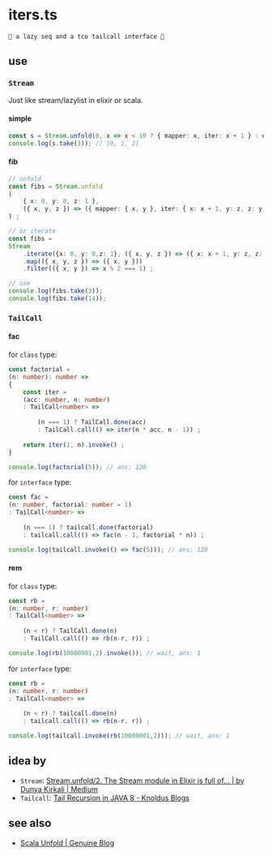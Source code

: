 # iters.ts

~~~
🐚 a lazy seq and a tco tailcall interface 🦑
~~~

## use

### `Stream`

Just like stream/lazylist in elixir or scala.

#### simple

~~~ ts
const s = Stream.unfold(0, x => x < 10 ? { mapper: x, iter: x + 1 } : undefined ) ;
console.log(s.take(3)); // [0, 1, 2]
~~~

#### fib

~~~ ts
// unfold
const fibs = Stream.unfold
(
    { x: 0, y: 0, z: 1 },
    ({ x, y, z }) => ({ mapper: { x, y }, iter: { x: x + 1, y: z, z: y + z } })
) ;

// or iterate
const fibs = 
Stream
    .iterate({x: 0, y: 0,z: 1}, ({ x, y, z }) => ({ x: x + 1, y: z, z: y + z }))
    .map(({ x, y, z }) => ({ x, y }))
    .filter(({ x, y }) => x % 2 === 1) ;

// use
console.log(fibs.take(3));
console.log(fibs.take(14));
~~~

### `TailCall`

#### fac

for `class` type: 

~~~ ts
const factorial = 
(n: number): number =>
{
    const iter = 
    (acc: number, n: number)
    : TailCall<number> =>
        
        (n === 1) ? TailCall.done(acc) 
        : TailCall.call(() => iter(n * acc, n - 1)) ;
    
    return iter(1, n).invoke() ;
}

console.log(factorial(5)); // ans: 120
~~~

for `interface` type: 

~~~ ts
const fac = 
(n: number, factorial: number = 1)
: TailCall<number> =>
    
    (n === 1) ? tailcall.done(factorial) 
    : tailcall.call(() => fac(n - 1, factorial * n)) ;

console.log(tailcall.invoke(() => fac(5))); // ans: 120
~~~

#### rem

[ref]: https://segmentfault.com/a/1190000040173495

for `class` type: 

~~~ ts
const rb = 
(n: number, r: number)
: TailCall<number> =>
    
    (n < r) ? TailCall.done(n) 
    : TailCall.call(() => rb(n-r, r)) ;

console.log(rb(10000001,2).invoke()); // wait, ans: 1
~~~

for `interface` type: 

~~~ ts
const rb = 
(n: number, r: number)
: TailCall<number> =>
    
    (n < r) ? tailcall.done(n) 
    : tailcall.call(() => rb(n-r, r)) ;

console.log(tailcall.invoke(rb(10000001,2))); // wait, ans: 1
~~~

## idea by

- `Stream`: [Stream.unfold/2. The Stream module in Elixir is full of… | by Dunya Kirkali | Medium](https://haagwee.medium.com/stream-unfold-2-5c22e5cf1a3d)
- `Tailcall`: [Tail Recursion in JAVA 8 - Knoldus Blogs](https://blog.knoldus.com/tail-recursion-in-java-8/)


## see also

- [Scala Unfold | Genuine Blog](https://blog.genuine.com/2020/07/scala-unfold/)


